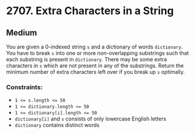 # 2707. Extra Characters in a String

## Medium

You are given a 0-indexed string `s` and a dictionary of words `dictionary`. You have to break `s` into one or more
non-overlapping substrings such that each substring is present in `dictionary`. There may be some extra characters in
`s` which are not present in any of the substrings. Return the minimum number of extra characters left over if you break
up `s` optimally.

### Constraints:

- `1 <= s.length <= 50`
- `1 <= dictionary.length <= 50`
- `1 <= dictionary[i].length <= 50`
- `dictionary[i]` and `s` consists of only lowercase English letters
- `dictionary` contains distinct words
